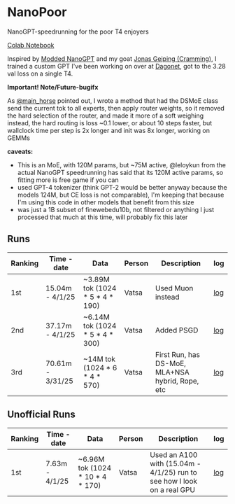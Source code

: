 # NanoPoor
NanoGPT-speedrunning for the poor T4 enjoyers

[Colab Notebook](https://colab.research.google.com/drive/1x87U-mCZCt7Kwc5-HGPOR1NVCOYAN1dr?usp=sharing) 

Inspired by [Modded NanoGPT](https://github.com/KellerJordan/modded-nanogpt) and my goat [Jonas Geiping (Cramming)](https://arxiv.org/pdf/2212.14034), I trained a custom GPT I've been working on over at [Dagonet](https://github.com/BambooML/Dagonet), got to the 3.28 val loss on a single T4.

**Important! Note/Future-bugifx**

As [@main_horse](https://x.com/main_horse/status/1907238044434104633) pointed out, I wrote a method that had the DSMoE class send the current tok to all experts, then apply router weights, so it removed the hard selection of the router, and made it more of a soft weighing instead, the hard routing is loss ~0.1 lower, or about 10 steps faster, but wallclock time per step is 2x longer and init was 8x longer, working on GEMMs

**caveats:**
 - This is an MoE, with 120M params, but ~75M active, @leloykun from the actual NanoGPT speedrunning has said that its 120M active params, so fitting more is free game if you can
 - used GPT-4 tokenizer (think GPT-2 would be better anyway because the models 124M, but CE loss is not comparable), I'm keeping that because I'm using this code in other models that benefit from this size
 - was just a 1B subset of finewebedu10b, not filtered or anything I just processed that much at this time, will probably fix this later

## Runs

| Ranking  | Time - date | Data | Person | Description | log |
| -------- | ----------- | ---- | ------ | ----------- | --- |
| 1st      | 15.04m - 4/1/25 | ~3.89M tok (1024 * 5 * 4 * 190) | Vatsa  | Used Muon instead | [log](https://github.com/VatsaDev/NanoPoor/blob/main/logs/Muon_run.txt) |
| 2nd      | 37.17m - 4/1/25 | ~6.14M tok (1024 * 5 * 4 * 300) | Vatsa  | Added PSGD | [log](https://github.com/VatsaDev/NanoPoor/blob/main/logs/GPT4-tok-run.txt) |
| 3rd      | 70.61m - 3/31/25 | ~14M tok (1024 * 6 * 4 * 570) | Vatsa  | First Run, has DS-MoE, MLA+NSA hybrid, Rope, etc | [log](https://github.com/VatsaDev/NanoPoor/blob/main/logs/PSGD_run.txt) |

## Unofficial Runs

| Ranking  | Time - date | Data | Person | Description | log |
| -------- | ----------- | ---- | ------ | ----------- | --- |
| 1st      | 7.63m - 4/1/25 | ~6.96M tok (1024 * 10 * 4 * 170) | Vatsa  | Used an A100 with (15.04m - 4/1/25) run to see how I look on a real GPU | [log](https://github.com/VatsaDev/NanoPoor/blob/main/logs/Muon_run.txt) |
